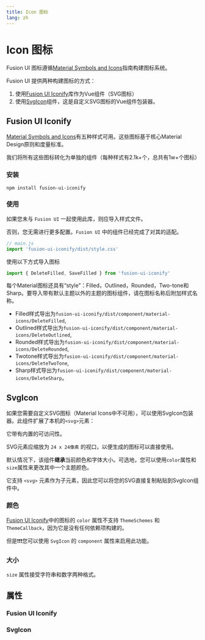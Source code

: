 ```yaml
---
title: Icon 图标
lang: zh
---
```


<script setup lang="ts">
  import iconProps from "../../../example/icon/description/zh-icon-props.ts";
  import svgIconProps from "../../../example/icon/description/zh-svgicon-props.ts";
</script>

# Icon 图标

Fusion UI 图标遵循[Material Symbols and Icons](https://fonts.google.com/icons?icon.set=Material+Icons)指南构建图标系统。

Fusion UI 提供两种构建图标的方式：
1. 使用[Fusion UI Iconify](https://www.npmjs.com/package/fusion-ui-iconify)库作为Vue组件（SVG图标）
2. 使用[SvgIcon](#svgicon)组件，这是自定义SVG图标的Vue组件包装器。

## Fusion UI Iconify

[Material Symbols and Icons](https://fonts.google.com/icons?icon.set=Material+Icons)有五种样式可用。这些图标基于核心Material Design原则和度量标准。

我们将所有这些图标转化为单独的组件（每种样式有2.1k+个，总共有1w+个图标）

### 安装

```shell
npm install fusion-ui-iconify
```

### 使用

如果您未与 `Fusion UI` 一起使用此库，则应导入样式文件。

否则，您无需进行更多配置。`Fusion UI` 中的组件已经完成了对其的适配。

```js
// main.js
import 'fusion-ui-iconify/dist/style.css'
```

使用以下方式导入图标
```js
import { DeleteFilled, SaveFilled } from 'fusion-ui-iconify'
```

每个Material图标还具有“style”：Filled，Outlined，Rounded，Two-tone和Sharp。要导入带有默认主题以外的主题的图标组件，请在图标名称后附加样式名称。

- Filled样式导出为`fusion-ui-iconify/dist/component/material-icons/DeleteFilled`,
- Outlined样式导出为`fusion-ui-iconify/dist/component/material-icons/DeleteOutlined`,
- Rounded样式导出为`fusion-ui-iconify/dist/component/material-icons/DeleteRounded`,
- Twotone样式导出为`fusion-ui-iconify/dist/component/material-icons/DeleteTwoTone`,
- Sharp样式导出为`fusion-ui-iconify/dist/component/material-icons/DeleteSharp`。

<demo src="../../../example/icon/basic.vue" />

## SvgIcon

如果您需要自定义SVG图标（Material Icons中不可用），可以使用SvgIcon包装器。此组件扩展了本机的`<svg>`元素：

它带有内置的可访问性。

SVG元素应缩放为 `24 x 24像素` 的视口，以便生成的图标可以直接使用。

默认情况下，该组件**继承**当前颜色和字体大小。可选地，您可以使用`color`属性和`size`属性来更改其中一个主题颜色。

它支持 `<svg>` 元素作为子元素，因此您可以将您的SVG直接复制粘贴到SvgIcon组件中。

<demo src="../../../example/icon/svgicon.vue" />

### 颜色

[Fusion UI Iconify](https://www.npmjs.com/package/fusion-ui-iconify)中的图标的 `color` 属性不支持 `ThemeSchemes` 和 `ThemeCallback`，因为它是没有任何依赖项构建的。

但是❗️❗️❗️您可以使用 `SvgIcon` 的 `component` 属性来启用此功能。

<demo src="../../../example/icon/color.vue" />

### 大小

`size` 属性接受字符串和数字两种格式。

<demo src="../../../example/icon/size.vue" />

## 属性

### Fusion UI Iconify

<table-block type="propsZh" :data="iconProps" />

### SvgIcon

<table-block type="propsZh" :data="svgIconProps" />
